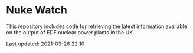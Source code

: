 # Nuke Watch

This repository includes code for retrieving the latest information available on the output of EDF nuclear power plants in the UK.

Last updated: 2021-03-26 22:10
